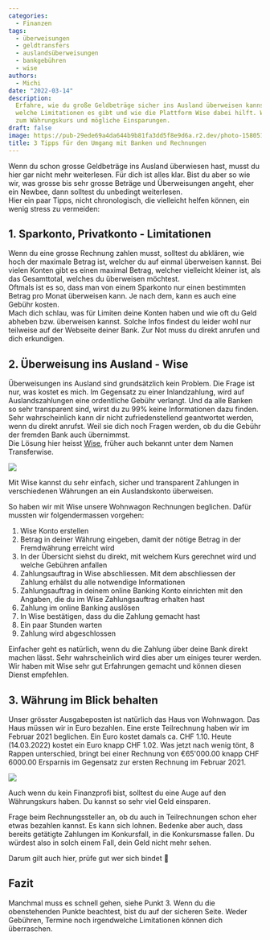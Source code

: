 ```yaml
---
categories:
  - Finanzen
tags:
  - überweisungen
  - geldtransfers
  - auslandsüberweisungen
  - bankgebühren
  - wise
authors:
  - Michi
date: "2022-03-14"
description:
  Erfahre, wie du große Geldbeträge sicher ins Ausland überweisen kannst,
  welche Limitationen es gibt und wie die Plattform Wise dabei hilft. Wichtige Tipps
  zum Währungskurs und mögliche Einsparungen.
draft: false
image: https://pub-29ede69a4da644b9b81fa3dd5f8e9d6a.r2.dev/photo-1580519542036-c47de6196ba5-scaled.webp
title: 3 Tipps für den Umgang mit Banken und Rechnungen
---
```


Wenn du schon grosse Geldbeträge ins Ausland überwiesen hast, musst du hier
gar nicht mehr weiterlesen. Für dich ist alles klar. Bist du aber so wie wir,
was grosse bis sehr grosse Beträge und Überweisungen angeht, eher ein Newbee,
dann solltest du unbedingt weiterlesen.  
Hier ein paar Tipps, nicht chronologisch, die vielleicht helfen können, ein
wenig stress zu vermeiden:

## 1\. Sparkonto, Privatkonto - Limitationen

Wenn du eine grosse Rechnung zahlen musst, solltest du abklären, wie hoch der
maximale Betrag ist, welcher du auf einmal überweisen kannst. Bei vielen
Konten gibt es einen maximal Betrag, welcher vielleicht kleiner ist, als das
Gesamttotal, welches du überweisen möchtest.  
Oftmals ist es so, dass man von einem Sparkonto nur einen bestimmten Betrag
pro Monat überweisen kann. Je nach dem, kann es auch eine Gebühr kosten.  
Mach dich schlau, was für Limiten deine Konten haben und wie oft du Geld
abheben bzw. überweisen kannst. Solche Infos findest du leider wohl nur
teilweise auf der Webseite deiner Bank. Zur Not muss du direkt anrufen und
dich erkundigen.

## 2\. Überweisung ins Ausland - Wise

Überweisungen ins Ausland sind grundsätzlich kein Problem. Die Frage ist nur,
was kostet es mich. Im Gegensatz zu einer Inlandzahlung, wird auf
Auslandszahlungen eine ordentliche Gebühr verlangt. Und da alle Banken so sehr
transparent sind, wirst du zu 99% keine Informationen dazu finden. Sehr
wahrscheinlich kann dir nicht zufriedenstellend geantwortet werden, wenn du
direkt anrufst. Weil sie dich noch Fragen werden, ob du die Gebühr der fremden
Bank auch übernimmst.  
Die Lösung hier heisst [Wise](https://wise.com/), früher auch bekannt unter
dem Namen Transferwise.

![]({IMAGE_PATH}/wise.webp)

Mit Wise kannst du sehr einfach, sicher und transparent Zahlungen in
verschiedenen Währungen an ein Auslandskonto überweisen.

So haben wir mit Wise unsere Wohnwagon Rechnungen beglichen. Dafür mussten wir
folgendermassen vorgehen:

1.  Wise Konto erstellen
2.  Betrag in deiner Währung eingeben, damit der nötige Betrag in der Fremdwährung erreicht wird
3.  In der Übersicht siehst du direkt, mit welchem Kurs gerechnet wird und welche Gebühren anfallen
4.  Zahlungsauftrag in Wise abschliessen. Mit dem abschliessen der Zahlung erhälst du alle notwendige Informationen
5.  Zahlungsauftrag in deinem online Banking Konto einrichten mit den Angaben, die du im Wise Zahlungsauftrag erhalten hast
6.  Zahlung im online Banking auslösen
7.  In Wise bestätigen, dass du die Zahlung gemacht hast
8.  Ein paar Stunden warten
9.  Zahlung wird abgeschlossen

Einfacher geht es natürlich, wenn du die Zahlung über deine Bank direkt machen
lässt. Sehr wahrscheinlich wird dies aber um einiges teurer werden.  
Wir haben mit Wise sehr gut Erfahrungen gemacht und können diesen Dienst
empfehlen.

## 3\. Währung im Blick behalten

Unser grösster Ausgabeposten ist natürlich das Haus von Wohnwagon. Das Haus
müssen wir in Euro bezahlen. Eine erste Teilrechnung haben wir im Februar 2021
beglichen. Ein Euro kostet damals ca. CHF 1.10. Heute (14.03.2022) kostet ein
Euro knapp CHF 1.02. Was jetzt nach wenig tönt, 8 Rappen unterschied, bringt
bei einer Rechnung von €65'000.00 knapp CHF 6000.00 Ersparnis im Gegensatz zur
ersten Rechnung im Februar 2021.

![]({IMAGE_PATH}/graph.webp)

Auch wenn du kein Finanzprofi bist, solltest du eine Auge auf den Währungskurs
haben. Du kannst so sehr viel Geld einsparen.

Frage beim Rechnungssteller an, ob du auch in Teilrechnungen schon eher etwas
bezahlen kannst. Es kann sich lohnen. Bedenke aber auch, dass bereits
getätigte Zahlungen im Konkursfall, in die Konkursmasse fallen. Du würdest
also in solch einem Fall, dein Geld nicht mehr sehen.

Darum gilt auch hier, prüfe gut wer sich bindet 🙂

## Fazit

Manchmal muss es schnell gehen, siehe Punkt 3. Wenn du die obenstehenden
Punkte beachtest, bist du auf der sicheren Seite. Weder Gebühren, Termine noch
irgendwelche Limitationen können dich überraschen.
